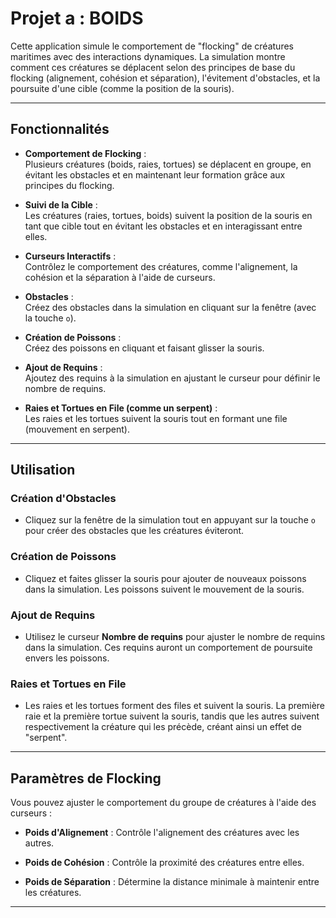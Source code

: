 # Projet a : BOIDS

Cette application simule le comportement de "flocking" de créatures maritimes avec des interactions dynamiques. La simulation montre comment ces créatures se déplacent selon des principes de base du flocking (alignement, cohésion et séparation), l'évitement d'obstacles, et la poursuite d'une cible (comme la position de la souris).

---

## Fonctionnalités

- **Comportement de Flocking** :  
  Plusieurs créatures (boids, raies, tortues) se déplacent en groupe, en évitant les obstacles et en maintenant leur formation grâce aux principes du flocking.
  
- **Suivi de la Cible** :  
  Les créatures (raies, tortues, boids) suivent la position de la souris en tant que cible tout en évitant les obstacles et en interagissant entre elles.
  
- **Curseurs Interactifs** :  
  Contrôlez le comportement des créatures, comme l'alignement, la cohésion et la séparation à l'aide de curseurs.
  
- **Obstacles** :  
  Créez des obstacles dans la simulation en cliquant sur la fenêtre (avec la touche `o`).
  
- **Création de Poissons** :  
  Créez des poissons en cliquant et faisant glisser la souris.
  
- **Ajout de Requins** :  
  Ajoutez des requins à la simulation en ajustant le curseur pour définir le nombre de requins.
  
- **Raies et Tortues en File (comme un serpent)** :  
  Les raies et les tortues suivent la souris tout en formant une file (mouvement en serpent).

---

## Utilisation

### Création d'Obstacles

- Cliquez sur la fenêtre de la simulation tout en appuyant sur la touche `o` pour créer des obstacles que les créatures éviteront.

### Création de Poissons

- Cliquez et faites glisser la souris pour ajouter de nouveaux poissons dans la simulation. Les poissons suivent le mouvement de la souris.

### Ajout de Requins

- Utilisez le curseur **Nombre de requins** pour ajuster le nombre de requins dans la simulation. Ces requins auront un comportement de poursuite envers les poissons.

### Raies et Tortues en File

- Les raies et les tortues forment des files et suivent la souris. La première raie et la première tortue suivent la souris, tandis que les autres suivent respectivement la créature qui les précède, créant ainsi un effet de "serpent".

---

## Paramètres de Flocking

Vous pouvez ajuster le comportement du groupe de créatures à l'aide des curseurs :

- **Poids d'Alignement** : Contrôle l'alignement des créatures avec les autres.
  
- **Poids de Cohésion** : Contrôle la proximité des créatures entre elles.
  
- **Poids de Séparation** : Détermine la distance minimale à maintenir entre les créatures.

---


